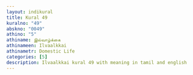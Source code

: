 ```yaml
---
layout: indikural
title: Kural 49
kuralno: "49"
abskno: "0049"
athino: "5"
athiname: இல்வாழ்க்கை
athinameen: Ilvaalkkai
athinametr: Domestic Life
categories: [5]
description: Ilvaalkkai kural 49 with meaning in tamil and english 
---
```


